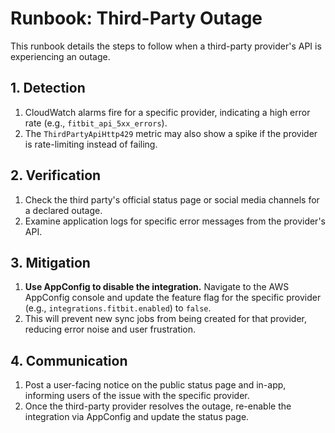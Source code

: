 # Runbook: Third-Party Outage

This runbook details the steps to follow when a third-party provider's API is experiencing an outage.

## 1. Detection

1.  CloudWatch alarms fire for a specific provider, indicating a high error rate (e.g., `fitbit_api_5xx_errors`).
2.  The `ThirdPartyApiHttp429` metric may also show a spike if the provider is rate-limiting instead of failing.

## 2. Verification

1.  Check the third party's official status page or social media channels for a declared outage.
2.  Examine application logs for specific error messages from the provider's API.

## 3. Mitigation

1.  **Use AppConfig to disable the integration.** Navigate to the AWS AppConfig console and update the feature flag for the specific provider (e.g., `integrations.fitbit.enabled`) to `false`.
2.  This will prevent new sync jobs from being created for that provider, reducing error noise and user frustration.

## 4. Communication

1.  Post a user-facing notice on the public status page and in-app, informing users of the issue with the specific provider.
2.  Once the third-party provider resolves the outage, re-enable the integration via AppConfig and update the status page.
